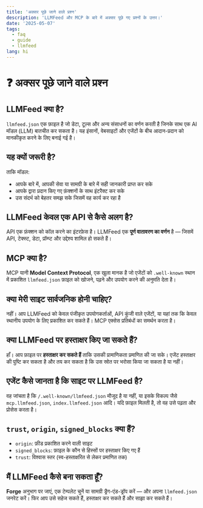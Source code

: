 ```yaml
---
title: 'अक्सर पूछे जाने वाले प्रश्न'
description: 'LLMFeed और MCP के बारे में अक्सर पूछे गए प्रश्नों के उत्तर।'
date: '2025-05-07'
tags:
  - faq
  - guide
  - llmfeed
lang: hi
---
```


# ❓ अक्सर पूछे जाने वाले प्रश्न

## LLMFeed क्या है?

`llmfeed.json` एक फ़ाइल है जो डेटा, टूल्स और अन्य संसाधनों का वर्णन करती है जिनके साथ एक AI मॉडल (LLM) बातचीत कर सकता है। यह इंसानों, वेबसाइटों और एजेंटों के बीच आदान-प्रदान को मानकीकृत करने के लिए बनाई गई है।

## यह क्यों जरूरी है?

ताकि मॉडल:

- आपके बारे में, आपकी सेवा या सामग्री के बारे में सही जानकारी प्राप्त कर सके
- आपके द्वारा प्रदान किए गए फ़ंक्शनों के साथ इंटरैक्ट कर सके
- उस संदर्भ को बेहतर समझ सके जिसमें वह कार्य कर रहा है

## LLMFeed केवल एक API से कैसे अलग है?

API एक फ़ंक्शन को कॉल करने का इंटरफ़ेस है। LLMFeed एक **पूर्ण वातावरण का वर्णन** है — जिसमें API, टेक्स्ट, डेटा, प्रॉम्प्ट और उद्देश्य शामिल हो सकते हैं।

## MCP क्या है?

MCP यानी **Model Context Protocol**, एक खुला मानक है जो एजेंटों को `.well-known` स्थान में प्रकाशित `llmfeed.json` फ़ाइल को खोजने, पढ़ने और उपयोग करने की अनुमति देता है।

## क्या मेरी साइट सार्वजनिक होनी चाहिए?

नहीं। आप LLMFeed को केवल पंजीकृत उपयोगकर्ताओं, API कुंजी वाले एजेंटों, या यहां तक कि केवल स्थानीय उपयोग के लिए प्रकाशित कर सकते हैं। MCP एक्सेस प्रतिबंधों का समर्थन करता है।

## क्या LLMFeed पर हस्ताक्षर किए जा सकते हैं?

हाँ। आप फ़ाइल पर **हस्ताक्षर कर सकते हैं** ताकि उसकी प्रामाणिकता प्रमाणित की जा सके। एजेंट हस्ताक्षर की पुष्टि कर सकता है और तय कर सकता है कि उस स्रोत पर भरोसा किया जा सकता है या नहीं।

## एजेंट कैसे जानता है कि साइट पर LLMFeed है?

वह जांचता है कि `/.well-known/llmfeed.json` मौजूद है या नहीं, या इसके विकल्प जैसे `mcp.llmfeed.json`, `index.llmfeed.json` आदि। यदि फ़ाइल मिलती है, तो वह उसे पढ़ता और प्रोसेस करता है।

## `trust`, `origin`, `signed_blocks` क्या हैं?

- `origin`: फ़ीड प्रकाशित करने वाली साइट
- `signed_blocks`: फ़ाइल के कौन से हिस्सों पर हस्ताक्षर किए गए हैं
- `trust`: विश्वास स्तर (स्व-हस्ताक्षरित से लेकर प्रमाणित तक)

## मैं LLMFeed कैसे बना सकता हूँ?

**Forge** अनुभाग पर जाएं, एक टेम्पलेट चुनें या सामग्री ड्रैग-एंड-ड्रॉप करें — और अपना `llmfeed.json` जनरेट करें। फिर आप उसे सहेज सकते हैं, हस्ताक्षर कर सकते हैं और साझा कर सकते हैं।
